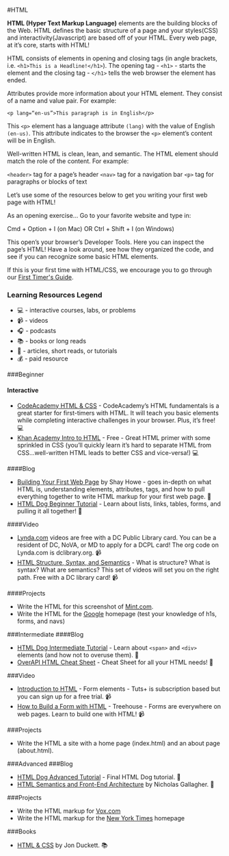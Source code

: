 #HTML

**HTML (Hyper Text Markup Language)** elements are the building blocks of the Web.  HTML defines the basic structure of a page and your styles(CSS) and interactivity(Javascript) are based off of your HTML. Every web page, at it’s core, starts with HTML!

HTML consists of elements in opening and closing tags (in angle brackets, i.e. ```<h1>This is a Headline!</h1>```).  The opening tag - ```<h1>``` - starts the element and the closing tag - ```</h1>``` tells the web browser the element has ended. 

Attributes provide more information about your HTML element. They consist of a name and value pair. For example:

```<p lang=“en-us”>This paragraph is in English</p>```

This ```<p>``` element has a language attribute ```(lang)``` with the value of English ```(en-us)```.  This attribute indicates to the browser the ```<p>``` element’s content will be in English. 

Well-written HTML is clean, lean, and semantic. The HTML element should match the role of the content. For example:

```<header>``` tag for a page’s header
```<nav>``` tag for a navigation bar
```<p>``` tag for paragraphs or blocks of text

Let’s use some of the resources below to get you writing your first web page with HTML!

As an opening exercise...
Go to your favorite website and type in:

Cmd + Option + I (on Mac) OR 
Ctrl + Shift + I (on Windows)

This open’s your browser’s Developer Tools. Here you can inspect the page’s HTML!  Have a look around, see how they organized the code, and see if you can recognize some basic HTML elements. 

If this is your first time with HTML/CSS, we encourage you to go through our [First Timer's Guide](https://github.com/womenwhocodedc/organization/blob/master/learning-resources/front-end-hack-nights/first_timers_guide.md).

### Learning Resources Legend
* :computer: - interactive courses, labs, or problems
* :video_camera: - videos
* :headphones: - podcasts
* :books: - books or long reads
* :page_facing_up: - articles, short reads, or tutorials
* :moneybag: - paid resource

###Beginner
#### Interactive
* [CodeAcademy HTML & CSS](http://www.codecademy.com/en/tracks/web) - CodeAcademy’s HTML fundamentals is a great starter for first-timers with HTML.  It will teach you basic elements while completing interactive challenges in your browser. Plus, it’s free! :computer:
* [Khan Academy Intro to HTML](https://www.khanacademy.org/computing/computer-programming/html-css) - Free - Great HTML primer with some sprinkled in CSS (you’ll quickly learn it’s hard to separate HTML from CSS...well-written HTML leads to better CSS and vice-versa!) :computer:

####Blog
* [Building Your First Web Page](http://learn.shayhowe.com/html-css/building-your-first-web-page/) by Shay Howe - goes in-depth on what HTML is, understanding elements, attributes, tags, and how to pull everything together to write HTML markup for your first web page. :page_facing_up:
* [HTML Dog Beginner Tutorial](http://www.htmldog.com/guides/html/beginner/) - Learn about lists, links, tables, forms, and pulling it all together! :page_facing_up:

####Video
* [Lynda.com](http://www.lynda.com/default.aspx) videos are free with a DC Public Library card.  You can be a resident of DC, NoVA, or MD to apply for a DCPL card! The org code on Lynda.com is dclibrary.org. :video_camera:
* [HTML Structure, Syntax, and Semantics](http://www.lynda.com/HTML-tutorials/HTML5-Structure-Syntax-Semantics/182177-2.html) - What is structure? What is syntax? What are semantics?  This set of videos will set you on the right path. Free with a DC library card! :video_camera:

####Projects
* Write the HTML for this screenshot of [Mint.com](https://drive.google.com/file/d/0B6IhK981Uf1tcFJ1RS0xT2hVYUpZa3JINUc0bFhaQ3h6T01B/view?usp=sharing).
* Write the HTML for the [Google](https://www.google.com/) homepage (test your knowledge of h1s, forms, and navs)


###Intermediate
####Blog
* [HTML Dog Intermediate Tutorial](http://www.htmldog.com/guides/html/intermediate/) - Learn about ```<span>``` and ```<div>``` elements (and how not to overuse them). :page_facing_up:
* [OverAPI HTML Cheat Sheet](http://overapi.com/html/) - Cheat Sheet for all your HTML needs! :page_facing_up:

###Video
* [Introduction to HTML](http://code.tutsplus.com/courses/introduction-to-html) - Form elements - Tuts+ is subscription based but you can sign up for a free trial. :video_camera: 
* [How to Build a Form with HTML](https://teamtreehouse.com/library/html/forms/inputs) - Treehouse - Forms are everywhere on web pages. Learn to build one with HTML! :video_camera:

###Projects
* Write the HTML a site with a home page (index.html) and an about page (about.html). 

###Advanced
###Blog 
* [HTML Dog Advanced Tutorial](http://www.htmldog.com/guides/html/advanced/) - Final HTML Dog tutorial. :page_facing_up:
* [HTML Semantics and Front-End Architecture](http://nicolasgallagher.com/about-html-semantics-front-end-architecture/#component-modifiers) by Nicholas Gallagher. :page_facing_up: 

###Projects
* Write the HTML markup for [Vox.com](http://www.vox.com/)
* Write the HTML markup for the [New York Times](http://www.nytimes.com/) homepage

###Books
* [HTML & CSS](http://www.amazon.com/HTML-CSS-Design-Build-Websites/dp/1118008189) by Jon Duckett. :books:
